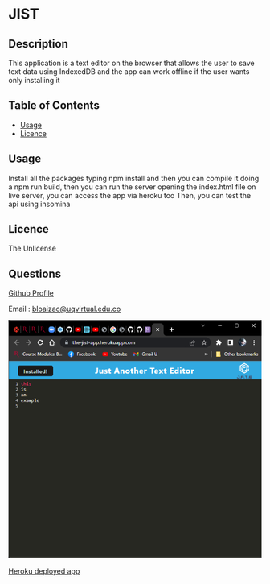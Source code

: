 # JIST

## Description
This application is a text editor on the browser that allows the user to save text data using IndexedDB and the app can work offline if the user wants only installing it

## Table of Contents

- [Usage](#usage)
- [Licence](#licence)

## Usage
Install all the packages typing npm install and then you can compile it doing a npm run build, then you can run the server opening the index.html file on live server, you can access the app via heroku too
Then, you can test the api using insomina

## Licence
The Unlicense

## Questions
[Github Profile](https://github.com/braulioloaizac)



Email : bloaizac@uqvirtual.edu.co

![alt text](./screenshot.png/ "snapshot")

[Heroku deployed app](https://the-jist-app.herokuapp.com/)

